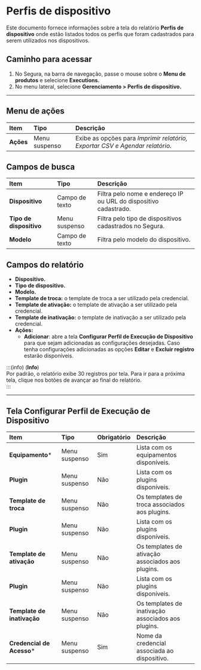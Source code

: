 # Perfis de dispositivo

Este documento fornece informações sobre a tela do relatório **Perfis de dispositivo** onde estão listados todos os perfis que foram cadastrados para serem utilizados nos dispositivos.

## Caminho para acessar

1. No Segura, na barra de navegação, passe o mouse sobre o **Menu de produtos** e selecione **Executions.**  
2. No menu lateral, selecione **Gerenciamento > Perfis de dispositivo.**

---
## Menu de ações

| **Item** | **Tipo** | **Descrição** |
| :---- | :---- | :---- |
| **Ações** | Menu suspenso | Exibe as opções para *Imprimir relatório, Exportar CSV e Agendar relatório.* |

## Campos de busca

| **Item** | **Tipo** | **Descrição** |
| :---- | :---- | :---- |
| **Dispositivo** | Campo de texto | Filtra pelo nome e endereço IP ou URL do dispositivo cadastrado. |
| **Tipo de dispositivo** | Menu suspenso | Filtra pelo tipo de dispositivos cadastrados no Segura. |
| **Modelo** | Campo de texto | Filtra pelo modelo do dispositivo. |

## Campos do relatório

* **Dispositivo.**  
* **Tipo de dispositivo.**  
* **Modelo.**  
* **Template de troca:** o template de troca a ser utilizado pela credencial.  
* **Template de ativação:**  o template de ativação a ser utilizado pela credencial.  
* **Template de inativação:**  o template de inativação a ser utilizado pela credencial.  
* **Ações:**  
  * **Adicionar**: abre a tela **Configurar Perfil de Execução de Dispositivo** para que sejam adicionadas as configurações desejadas. Caso tenha configurações adicionadas as opções **Editar** e **Excluir registro** estarão disponíveis.

:::(info) (**Info**)  
Por padrão, o relatório exibe 30 registros por tela. Para ir para a próxima tela, clique nos botões de avançar ao final do relatório.  
:::

---
## Tela Configurar Perfil de Execução de Dispositivo

| **Item** | **Tipo** | **Obrigatório** | **Descrição** |
| :---- | :---- | :---- | :---- |
| **Equipamento*** | Menu suspenso | Sim | Lista com os equipamentos disponíveis. |
| **Plugin** | Menu suspenso | Não | Lista com os plugins disponíveis. |
| **Template de troca** | Menu suspenso | Não | Os templates de troca associados aos plugins. |
| **Plugin** | Menu suspenso | Não | Lista com os plugins disponíveis. |
| **Template de ativação** | Menu suspenso | Não | Os templates de ativação associados aos plugins. |
| **Plugin** | Menu suspenso | Não | Lista com os plugins disponíveis. |
| **Template de inativação** | Menu suspenso | Não | Os templates de inativação associados aos plugins. |
| **Credencial de Acesso*** | Menu suspenso | Sim | Nome da credencial associada ao dispositivo. |